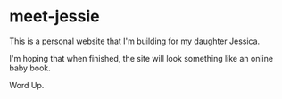 # meet-jessie

This is a personal website that I'm building for my daughter Jessica.

I'm hoping that when finished, the site will look something like an online baby book.

Word Up. 
